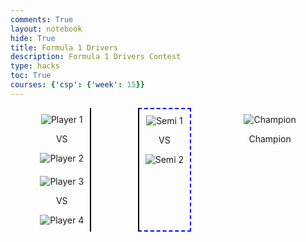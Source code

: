```yaml
---
comments: True
layout: notebook
hide: True
title: Formula 1 Drivers
description: Formula 1 Drivers Contest
type: hacks
toc: True
courses: {'csp': {'week': 15}}
---
```


<html lang="en">
<head>
  <meta charset="UTF-8">
  <meta name="viewport" content="width=device-width, initial-scale=1.0">
  <title>Champion Bracket</title>
  <style>
    .bracket {
      position: relative;
      display: flex;
      justify-content: space-around;
    }
    .round {
      display: flex;
      flex-direction: column;
      align-items: center;
    }
    .match {
      margin: 10px;
      display: flex;
      flex-direction: column;
      align-items: center;
    }
    img {
      max-width: 100px;
      max-height: 100px;
      cursor: pointer;
    }
    .selected {
      border: 2px solid green;
      pointer-events: none; /* Disable further clicks on the same player */
    }
    .editable {
      border: 2px dashed blue;
      pointer-events: auto; /* Enable clicks on the editable column */
    }
    .bracket1 {
      border-right: 2px solid black;
    }
    .bracket2 {
      border-left: 2px solid black;
    }
    canvas {
      position: absolute;
      top: 0;
      left: 0;
      pointer-events: none;
    }
    .connecting-line {
      position: absolute;
      background-color: transparent;
      pointer-events: none;
      z-index: 1;
    }

    .highlight {
      background-color: #00ff00; /* Neon green color */
    }
  </style>
</head>
<body>
<div class="bracket">
  <canvas id="canvas" width="600" height="400"></canvas>
  <div class="round bracket1" id="round1">
    <div class="match">
      <img id="player1" onclick="moveToSemi('player1', 'semi1')" src="../../../images/FernandoAlonso.png" alt="Player 1">
      <p>VS</p>
      <img id="player2" onclick="moveToSemi('player2', 'semi1')" src="../../../images/LandoNorris.png" alt="Player 2">
    </div>
    <div class="match">
      <img id="player3" onclick="moveToSemi('player3', 'semi2')" src="../../../images/LewisHamilton.png" alt="Player 3">
      <p>VS</p>
      <img id="player4" onclick="moveToSemi('player4', 'semi2')" src="../../../images/MaxVerstappen.png" alt="Player 4">
    </div>
  </div>
  <div class="round bracket2 editable" id="round2">
    <div class="match">
      <img id="semi1" onclick="moveToChampion('semi1', 'finals')" src="" alt="Semi 1">
      <p>VS</p>
      <img id="semi2" onclick="moveToChampion('semi2', 'finals')" src="" alt="Semi 2">
    </div>
  </div>
  <div class="round finals" id="finals">
    <div class="match">
      <img id="champion" src="" alt="Champion">
      <p>Champion</p>
    </div>
  </div>
</div>
<script>
  let selectedPlayers = {};
  let selectedColumn = null; // Keep track of the selected column
  const canvas = document.getElementById('canvas');
  const ctx = canvas.getContext('2d');
  function moveToSemi(player, semiId) {
    // Move the selected player to the semi-final bracket
    document.getElementById(semiId).src = document.getElementById(player).src;
    selectedPlayers[semiId] = document.getElementById(player).src;
    // Disable further clicks on the same player
    document.getElementById(player).style.pointerEvents = 'none';
    // Draw connecting lines
    drawConnectingLines(semiId);
    // Highlight the selected column
    highlightColumn(semiId);
  }
  function moveToChampion(player, columnId) {
    // Move the selected player to the champion bracket
    document.getElementById(columnId).src = selectedPlayers[player];
    selectedPlayers[columnId] = selectedPlayers[player];
    document.getElementById(columnId).style.pointerEvents = 'auto';
    // Disable further clicks on the same player
    document.getElementById(player).style.pointerEvents = 'none';
    // Check if both semi-final winners are selected for the finals
    if (selectedPlayers['semi1'] && selectedPlayers['semi2']) {
      decideChampion();
    }
    // Draw connecting lines
    drawConnectingLines(columnId);
    // Highlight the selected column
    highlightColumn(columnId);
  }
  function highlightColumn(columnId) {
    // Remove highlight from the previously selected column
    if (selectedColumn) {
      document.getElementById(selectedColumn).classList.remove('selected');
    }
    // Highlight the current selected column
    document.getElementById(columnId).classList.add('selected');
    selectedColumn = columnId;
  }
  function decideChampion() {
    const shuffledSemiFinalists = shuffleArray(['semi1', 'semi2']);
    const champion = shuffledSemiFinalists[0];
    document.getElementById('champion').src = selectedPlayers[champion];
    animateChampion();
  }
  function drawConnectingLines(columnId) {
    // Drawing connecting lines between matches
    const columnRect = document.getElementById(columnId).getBoundingClientRect();
    const semi1Rect = document.getElementById('semi1').getBoundingClientRect();
    const semi2Rect = document.getElementById('semi2').getBoundingClientRect();
    const startX = columnRect.left + columnRect.width / 2;
    const startY = columnRect.bottom;
    const semi1X = semi1Rect.left + semi1Rect.width / 2;
    const semi1Y = semi1Rect.top;
    const semi2X = semi2Rect.left + semi2Rect.width / 2;
    const semi2Y = semi2Rect.top;
    ctx.clearRect(0, 0, canvas.width, canvas.height);
    ctx.beginPath();
    ctx.moveTo(startX, startY);
    ctx.lineTo(semi1X, semi1Y);
    ctx.lineTo(semi2X, semi2Y);
    ctx.stroke();
    // Create a connecting line element
    const line = document.createElement('div');
    line.className = 'connecting-line';
    document.body.appendChild(line);
    // Set line coordinates and length
    const length = Math.sqrt((semi2X - semi1X)**2 + (semi2Y - semi1Y)**2);
    const angle = Math.atan2(semi2Y - semi1Y, semi2X - semi1X) * 180 / Math.PI;
    line.style.width = length + 'px';
    line.style.height = '2px'; // Adjust line thickness if needed
    line.style.transform = `rotate(${angle}deg)`;
    line.style.top = startY + 'px';
    line.style.left = startX + 'px';
    // Add click event to highlight the line
    line.addEventListener('click', function() {
      line.classList.toggle('highlight');
    });
  }
  function animateChampion() {
    // Add animation or any other action for the champion
    console.log('Champion:', selectedPlayers['champion']);
  }
  function shuffleArray(array) {
    for (let i = array.length - 1; i > 0; i--) {
      const j = Math.floor(Math.random() * (i + 1));
      [array[i], array[j]] = [array[j], array[i]];
    }
    return array;
  }
</script>
</body>
</html>





